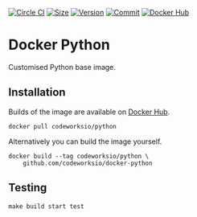 [![Circle CI](https://circleci.com/gh/codeworksio/docker-python.svg?style=shield "CircleCI")](https://circleci.com/gh/codeworksio/docker-python)&nbsp;[![Size](https://images.microbadger.com/badges/image/codeworksio/python.svg)](http://microbadger.com/images/codeworksio/python)&nbsp;[![Version](https://images.microbadger.com/badges/version/codeworksio/python.svg)](http://microbadger.com/images/codeworksio/python)&nbsp;[![Commit](https://images.microbadger.com/badges/commit/codeworksio/python.svg)](http://microbadger.com/images/codeworksio/python)&nbsp;[![Docker Hub](https://img.shields.io/docker/pulls/codeworksio/python.svg)](https://hub.docker.com/r/codeworksio/python/)

Docker Python
=============

Customised Python base image.

Installation
------------

Builds of the image are available on [Docker Hub](https://hub.docker.com/r/codeworksio/python/).

    docker pull codeworksio/python

Alternatively you can build the image yourself.

    docker build --tag codeworksio/python \
        github.com/codeworksio/docker-python

Testing
-------

    make build start test

